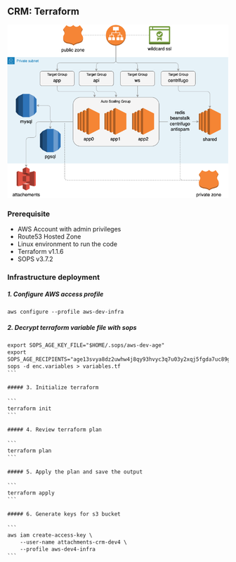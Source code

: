 CRM: Terraform
-------------------------------------------

![](../../docs/imgs/infrastructure.png)


### Prerequisite ###

* AWS Account with admin privileges
* Route53 Hosted Zone
* Linux environment to run the code
* Terraform v1.1.6
* SOPS v3.7.2

### Infrastructure deployment

##### 1. Configure AWS access profile
```
aws configure --profile aws-dev-infra
```

##### 2. Decrypt terraform variable file with sops

````
export SOPS_AGE_KEY_FILE="$HOME/.sops/aws-dev-age"
export SOPS_AGE_RECIPIENTS="age13svya8dz2uwhw4j8qy93hvyc3q7u03y2xqj5fgda7uc89gmsvcqqh62nf0"
sops -d enc.variables > variables.tf
```

##### 3. Initialize terraform

```
terraform init
```

##### 4. Review terraform plan

```
terraform plan
```

##### 5. Apply the plan and save the output

```
terraform apply
```

##### 6. Generate keys for s3 bucket

```
aws iam create-access-key \
    --user-name attachments-crm-dev4 \
    --profile aws-dev4-infra
```
